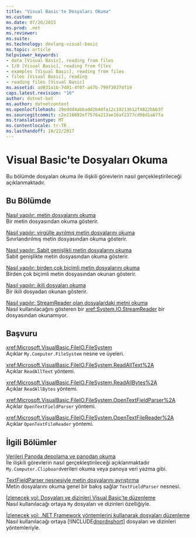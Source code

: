```yaml
---
title: "Visual Basic'te Dosyaları Okuma"
ms.custom: 
ms.date: 07/20/2015
ms.prod: .net
ms.reviewer: 
ms.suite: 
ms.technology: devlang-visual-basic
ms.topic: article
helpviewer_keywords:
- data [Visual Basic], reading from files
- I/O [Visual Basic], reading from files
- examples [Visual Basic], reading from files
- files [Visual Basic], reading
- reading files [Visual Basic]
ms.assetid: ad831a1b-7d01-4f07-a47b-799f3037df19
caps.latest.revision: "16"
author: dotnet-bot
ms.author: dotnetcontent
ms.openlocfilehash: 29eddd4abbadd2b4dfa12c19213612f4822bbb3f
ms.sourcegitcommit: c2e216692ef7576a213ae16af2377cd98d1a67fa
ms.translationtype: MT
ms.contentlocale: tr-TR
ms.lasthandoff: 10/22/2017
---
```

# <a name="reading-from-files-in-visual-basic"></a>Visual Basic'te Dosyaları Okuma
Bu bölümde dosyaları okuma ile ilişkili görevlerin nasıl gerçekleştirileceği açıklanmaktadır.  
  
## <a name="in-this-section"></a>Bu Bölümde  
 [Nasıl yapılır: metin dosyalarını okuma](../../../../visual-basic/developing-apps/programming/drives-directories-files/how-to-read-from-text-files.md)  
 Bir metin dosyasından okuma gösterir.  
  
 [Nasıl yapılır: virgülle ayrılmış metin dosyalarını okuma](../../../../visual-basic/developing-apps/programming/drives-directories-files/how-to-read-from-comma-delimited-text-files.md)  
 Sınırlandırılmış metin dosyasından okuma gösterir.  
  
 [Nasıl yapılır: Sabit genişlikli metin dosyalarını okuma](../../../../visual-basic/developing-apps/programming/drives-directories-files/how-to-read-from-fixed-width-text-files.md)  
 Sabit genişlikte metin dosyasından okuma gösterir.  
  
 [Nasıl yapılır: birden çok biçimli metin dosyalarını okuma](../../../../visual-basic/developing-apps/programming/drives-directories-files/how-to-read-from-text-files-with-multiple-formats.md)  
 Birden çok biçimli metin dosyasından okunan gösterir.  
  
 [Nasıl yapılır: ikili dosyaları okuma](../../../../visual-basic/developing-apps/programming/drives-directories-files/how-to-read-from-binary-files.md)  
 Bir ikili dosyadan okunan gösterir.  
  
 [Nasıl yapılır: StreamReader olan dosyalardaki metni okuma](../../../../visual-basic/developing-apps/programming/drives-directories-files/how-to-read-text-from-files-with-a-streamreader.md)  
 Nasıl kullanılacağını gösteren bir <xref:System.IO.StreamReader> bir dosyasından okunamıyor.  
  
## <a name="reference"></a>Başvuru  
 <xref:Microsoft.VisualBasic.FileIO.FileSystem>  
 Açıklar `My.Computer.FileSystem` nesne ve üyeleri.  
  
 <xref:Microsoft.VisualBasic.FileIO.FileSystem.ReadAllText%2A>  
 Açıklar `ReadAllText` yöntemi.  
  
 <xref:Microsoft.VisualBasic.FileIO.FileSystem.ReadAllBytes%2A>  
 Açıklar `ReadAllBytes` yöntemi.  
  
 <xref:Microsoft.VisualBasic.FileIO.FileSystem.OpenTextFieldParser%2A>  
 Açıklar `OpenTextFieldParser` yöntemi.  
  
 <xref:Microsoft.VisualBasic.FileIO.FileSystem.OpenTextFileReader%2A>  
 Açıklar `OpenTextFileReader` yöntemi.  
  
## <a name="related-sections"></a>İlgili Bölümler  
 [Verileri Panoda depolama ve panodan okuma](../../../../visual-basic/developing-apps/programming/computer-resources/storing-data-to-and-reading-from-the-clipboard.md)  
 İle ilişkili görevlerin nasıl gerçekleştirileceği açıklanmaktadır `My.Computer.Clipboard`verileri okuma veya panoya veri yazma gibi.  
  
 [TextFieldParser nesnesiyle metin dosyalarını ayrıştırma](../../../../visual-basic/developing-apps/programming/drives-directories-files/parsing-text-files-with-the-textfieldparser-object.md)  
 Metin dosyalarını okuma genel bir bakış sağlar `TextFieldParser` nesnesi.  
  
 [İzlenecek yol: Dosyaları ve dizinleri Visual Basic'te düzenleme](../../../../visual-basic/developing-apps/programming/drives-directories-files/walkthrough-manipulating-files-and-directories.md)  
 Nasıl kullanılacağı ortaya `My` dosyaları ve dizinleri özelliğiyle.  
  
 [İzlenecek yol: .NET Framework yöntemlerini kullanarak dosyaları düzenleme](../../../../visual-basic/developing-apps/programming/drives-directories-files/walkthrough-manipulating-files-by-using-net-framework-methods.md)  
 Nasıl kullanılacağı ortaya [!INCLUDE[dnprdnshort](~/includes/dnprdnshort-md.md)] dosyaları ve dizinleri yöntemleriyle.
